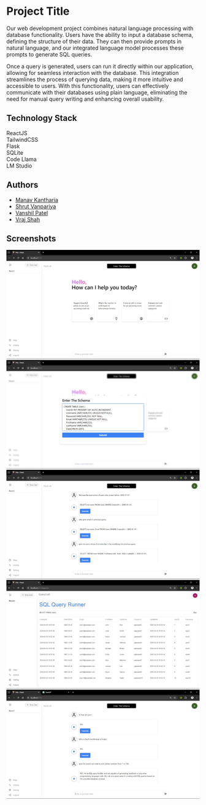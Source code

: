 
# Project Title

Our web development project combines natural language processing with database functionality. Users have the ability to input a database schema, defining the structure of their data. They can then provide prompts in natural language, and our integrated language model processes these prompts to generate SQL queries.

Once a query is generated, users can run it directly within our application, allowing for seamless interaction with the database. This integration streamlines the process of querying data, making it more intuitive and accessible to users. With this functionality, users can effectively communicate with their databases using plain language, eliminating the need for manual query writing and enhancing overall usability.
## Technology Stack
ReactJS\
TailwindCSS\
Flask\
SQLite\
Code Llama\
LM Studio
## Authors

- [Manav Kantharia](https://www.github.com/Manav0407)
- [Shrut Vanpariya](https://www.github.com/shrut-vanpariya)
- [Vanshil Patel](https://www.github.com/VanshilPatel)
- [Vraj Shah](https://www.github.com/Vraj1510)


## Screenshots

![img1](client/public/1.jpg)
![img2](client/public/2.jpg)
![img3](client/public/3.jpg)
![img4](client/public/4.jpg)
![img5](client/public/5.jpg)


